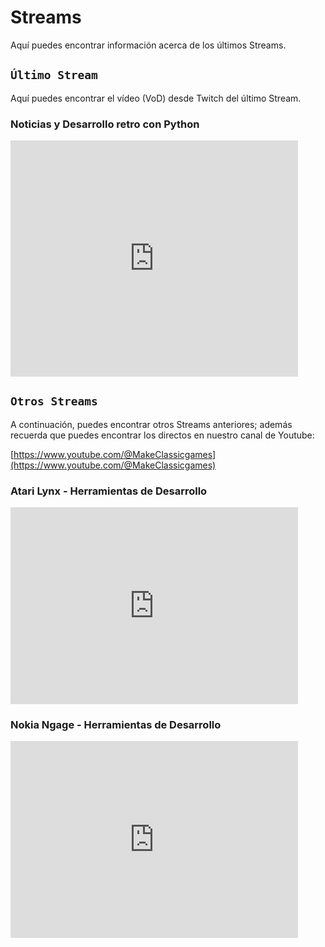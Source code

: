 # Streams

Aquí puedes encontrar información acerca de los últimos Streams.

## ```Último Stream```

Aquí puedes encontrar el vídeo (VoD) desde Twitch del último Stream.

### Noticias y Desarrollo retro con Python

<iframe src="https://player.twitch.tv/?video=2575383145&parent=makeclassicgames.dev" frameborder="0" allowfullscreen="true" scrolling="no" height="378" width="460"></iframe>

<p></p>

## ```Otros Streams```

A continuación, puedes encontrar otros Streams anteriores; además recuerda que puedes encontrar los directos en nuestro canal de Youtube:

[https://www.youtube.com/@MakeClassicgames](https://www.youtube.com/@MakeClassicgames)

<p></p>

### Atari Lynx - Herramientas de Desarrollo

<iframe width="460" height="315" src="https://www.youtube.com/embed/2PPN5vbR5oY?si=inZXBijVhrstq7nj" title="YouTube video player" frameborder="0" allow="accelerometer; autoplay; clipboard-write; encrypted-media; gyroscope; picture-in-picture; web-share" referrerpolicy="strict-origin-when-cross-origin" allowfullscreen></iframe>

### Nokia Ngage - Herramientas de Desarrollo

<iframe width="460" height="315" src="https://www.youtube.com/embed/Av8nebUHXbk?si=KKXhJjbZ5x9Jr9lp" title="YouTube video player" frameborder="0" allow="accelerometer; autoplay; clipboard-write; encrypted-media; gyroscope; picture-in-picture; web-share" referrerpolicy="strict-origin-when-cross-origin" allowfullscreen></iframe>

